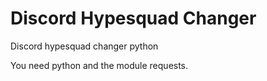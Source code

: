 # Discord Hypesquad Changer

Discord hypesquad changer python 

You need python and the module requests.


